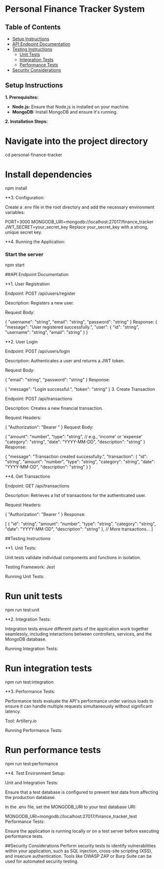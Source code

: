 # Personal Finance Tracker System

## Table of Contents

- [Setup Instructions](#setup-instructions)
- [API Endpoint Documentation](#api-endpoint-documentation)
- [Testing Instructions](#testing-instructions)
  - [Unit Tests](#unit-tests)
  - [Integration Tests](#integration-tests)
  - [Performance Tests](#performance-tests)
- [Security Considerations](#security-considerations)

## Setup Instructions

**1. Prerequisites:**

- **Node.js:** Ensure that Node.js is installed on your machine.
- **MongoDB:** Install MongoDB and ensure it's running. 

**2. Installation Steps:**


# Navigate into the project directory
cd personal-finance-tracker

# Install dependencies
npm install

**3. Configuration:

Create a .env file in the root directory and add the necessary environment variables:

PORT=3000
MONGODB_URI=mongodb://localhost:27017/finance_tracker
JWT_SECRET=your_secret_key
Replace your_secret_key with a strong, unique secret key.

**4. Running the Application:

### Start the server
npm start

##API Endpoint Documentation

**1. User Registration

Endpoint: POST /api/users/register

Description: Registers a new user.

Request Body:

{
  "username": "string",
  "email": "string",
  "password": "string"
}
Response:
{
  "message": "User registered successfully.",
  "user": {
    "id": "string",
    "username": "string",
    "email": "string"
  }
}

**2. User Login

Endpoint: POST /api/users/login

Description: Authenticates a user and returns a JWT token.

Request Body:

{
  "email": "string",
  "password": "string"
}
Response:

{
  "message": "Login successful.",
  "token": "string"
}
3. Create Transaction

Endpoint: POST /api/transactions

Description: Creates a new financial transaction.

Request Headers:

{
  "Authorization": "Bearer <token>"
}
Request Body:

{
  "amount": "number",
  "type": "string", // e.g., 'income' or 'expense'
  "category": "string",
  "date": "YYYY-MM-DD",
  "description": "string"
}
Response:

{
  "message": "Transaction created successfully.",
  "transaction": {
    "id": "string",
    "amount": "number",
    "type": "string",
    "category": "string",
    "date": "YYYY-MM-DD",
    "description": "string"
  }
}

**4. Get Transactions

Endpoint: GET /api/transactions

Description: Retrieves a list of transactions for the authenticated user.

Request Headers:

{
  "Authorization": "Bearer <token>"
}
Response:

[
  {
    "id": "string",
    "amount": "number",
    "type": "string",
    "category": "string",
    "date": "YYYY-MM-DD",
    "description": "string"
  },
  // More transactions...
]

##Testing Instructions

**1. Unit Tests:

Unit tests validate individual components and functions in isolation.

Testing Framework: Jest

Running Unit Tests:

# Run unit tests
npm run test:unit

**2. Integration Tests:

Integration tests ensure different parts of the application work together seamlessly, including interactions between controllers, services, and the MongoDB database.

Running Integration Tests:

# Run integration tests
npm run test:integration

**3. Performance Tests:

Performance tests evaluate the API's performance under various loads to ensure it can handle multiple requests simultaneously without significant latency.

Tool: Artillery.io

Running Performance Tests:

# Run performance tests
npm run test:performance

**4. Test Environment Setup:

Unit and Integration Tests:

Ensure that a test database is configured to prevent test data from affecting the production database.

In the .env file, set the MONGODB_URI to your test database URI:

MONGODB_URI=mongodb://localhost:27017/finance_tracker_test
Performance Tests:

Ensure the application is running locally or on a test server before executing performance tests.

##Security Considerations
Perform security tests to identify vulnerabilities within your application, such as SQL injection, cross-site scripting (XSS), and insecure authentication. Tools like OWASP ZAP or Burp Suite can be used for automated security testing.

